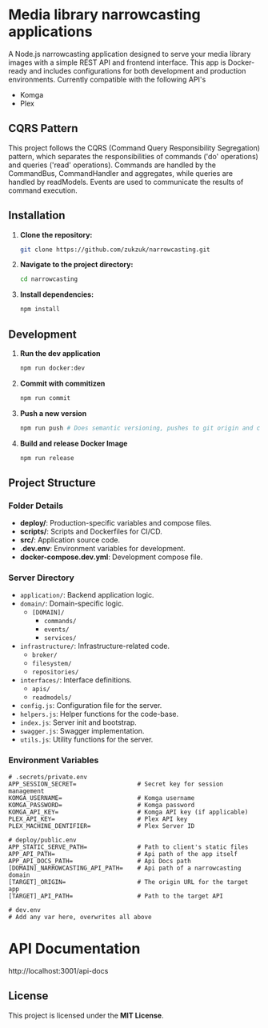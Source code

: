 # Media library narrowcasting applications

A Node.js narrowcasting application designed to serve your media library images with a simple REST API and frontend interface. This app is Docker-ready and includes configurations for both development and production environments.
Currently compatible with the following API's
- Komga
- Plex

## CQRS Pattern

This project follows the CQRS (Command Query Responsibility Segregation) pattern, which separates the responsibilities of commands ('do' operations) and queries ('read' operations).
Commands are handled by the CommandBus, CommandHandler and aggregates, while queries are handled by readModels. Events are used to communicate the results of command execution.

## Installation

1. **Clone the repository:**
   
   ```bash
   git clone https://github.com/zukzuk/narrowcasting.git
   ```
2. **Navigate to the project directory:**
   
   ```bash
   cd narrowcasting
   ```
3. **Install dependencies:**
   
   ```bash
   npm install
   ```

## Development

1. **Run the dev application**
   
   ```bash
   npm run docker:dev
   ```
2. **Commit with commitizen**
   
   ```bash
   npm run commit
   ```
3. **Push a new version**
   
   ```bash
   npm run push # Does semantic versioning, pushes to git origin and creates a new development container.
   ```
4. **Build and release Docker Image**
   
   ```bash
   npm run release
   ```

## Project Structure

### Folder Details

- **deploy/**: Production-specific variables and compose files.
- **scripts/**: Scripts and Dockerfiles for CI/CD.
- **src/**: Application source code.
- **.dev.env**: Environment variables for development.
- **docker-compose.dev.yml**: Development compose file.

### Server Directory ###
  - `application/`: Backend application logic.
  - `domain/`: Domain-specific logic.
    - `[DOMAIN]/`
      - `commands/`
      - `events/`
      - `services/`
  - `infrastructure/`: Infrastructure-related code.
    - `broker/`
    - `filesystem/`
    - `repositories/`
  - `interfaces/`: Interface definitions.
    - `apis/`
    - `readmodels/`
  - `config.js`: Configuration file for the server.
  - `helpers.js`: Helper functions for the code-base.
  - `index.js`: Server init and bootstrap.
  - `swagger.js`: Swagger implementation.
  - `utils.js`: Utility functions for the server.
  

### Environment Variables

```plaintext
# .secrets/private.env
APP_SESSION_SECRET=                 # Secret key for session management
KOMGA_USERNAME=                     # Komga username
KOMGA_PASSWORD=                     # Komga password
KOMGA_API_KEY=                      # Komga API key (if applicable)
PLEX_API_KEY=                       # Plex API key
PLEX_MACHINE_DENTIFIER=             # Plex Server ID

# deploy/public.env
APP_STATIC_SERVE_PATH=              # Path to client's static files
APP_API_PATH=                       # Api path of the app itself
APP_API_DOCS_PATH=                  # Api Docs path
[DOMAIN]_NARROWCASTING_API_PATH=    # Api path of a narrowcasting domain
[TARGET]_ORIGIN=                    # The origin URL for the target app
[TARGET]_API_PATH=                  # Path to the target API

# dev.env
# Add any var here, overwrites all above
```

# API Documentation
http://localhost:3001/api-docs

## License
This project is licensed under the **MIT License**.
